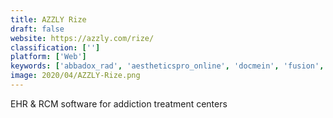 ```yaml
---
title: AZZLY Rize
draft: false 
website: https://azzly.com/rize/
classification: ['']
platform: ['Web']
keywords: ['abbadox_rad', 'aestheticspro_online', 'docmein', 'fusion', 'hipaa_software', 'kareo', 'mwtherapy', 'medbillit', 'medicsdocassistant', 'my_clients_plus', 'providersuite', 'simplepractice', 'therabill', 'theranest', 'therapynotes', 'drchrono', 'expedium_medical_billing']
image: 2020/04/AZZLY-Rize.png
---
```

EHR & RCM software for addiction treatment centers